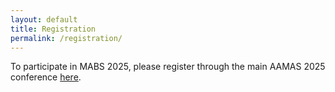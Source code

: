 ```yaml
---
layout: default
title: Registration
permalink: /registration/
---
```



To participate in MABS 2025, please register through the main AAMAS 2025 conference [here](https://aamas2025.org/).


